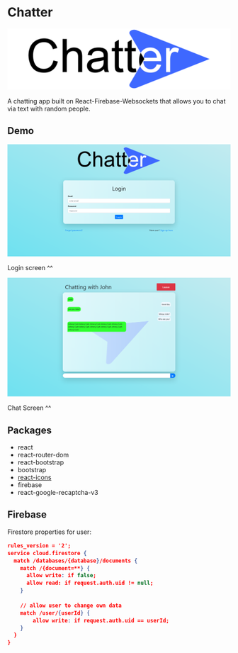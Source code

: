 # Chatter

![logo](public/img/logo.png)

A chatting app built on React-Firebase-Websockets that allows you to chat via text with random people.



## Demo

![login_page](img/new_login.png)

Login screen ^^

![screen2](img/new_chat.png)

Chat Screen ^^

## Packages

* react
* react-router-dom
* react-bootstrap
* bootstrap
* [react-icons](https://www.npmjs.com/package/react-icons)
* firebase
* react-google-recaptcha-v3



## Firebase

Firestore properties for user:

```json
rules_version = '2';
service cloud.firestore {
  match /databases/{database}/documents {
    match /{document=**} {
      allow write: if false;
      allow read: if request.auth.uid != null;
    }
    
    // allow user to change own data 
    match /user/{userId} {
    	allow write: if request.auth.uid == userId;
    }
  }
}
```



